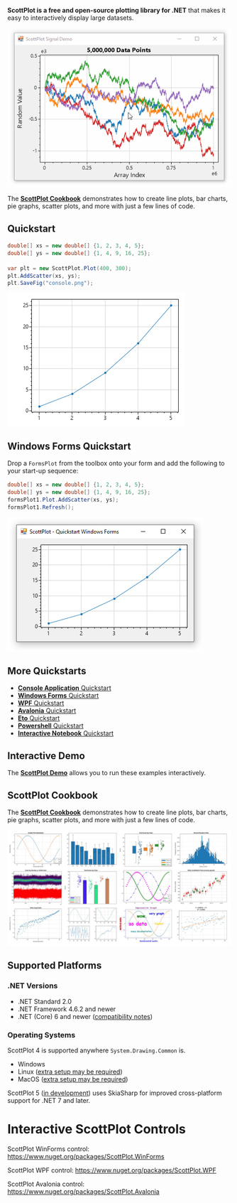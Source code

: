 **ScottPlot is a free and open-source plotting library for .NET** that makes it easy to interactively display large datasets.

[![](https://raw.githubusercontent.com/ScottPlot/ScottPlot/master/dev/graphics/ScottPlot.gif)](https://scottplot.net)

The [**ScottPlot Cookbook**](https://scottplot.net/cookbook/4.1/) demonstrates how to create line plots, bar charts, pie graphs, scatter plots, and more with just a few lines of code.

## Quickstart

```cs
double[] xs = new double[] {1, 2, 3, 4, 5};
double[] ys = new double[] {1, 4, 9, 16, 25};

var plt = new ScottPlot.Plot(400, 300);
plt.AddScatter(xs, ys);
plt.SaveFig("console.png");
```

![](https://raw.githubusercontent.com/ScottPlot/ScottPlot/master/dev/graphics/console-quickstart.png)

## Windows Forms Quickstart

Drop a `FormsPlot` from the toolbox onto your form and add the following to your start-up sequence:

```cs
double[] xs = new double[] {1, 2, 3, 4, 5};
double[] ys = new double[] {1, 4, 9, 16, 25};
formsPlot1.Plot.AddScatter(xs, ys);
formsPlot1.Refresh();
```

![](https://raw.githubusercontent.com/ScottPlot/ScottPlot/master/dev/graphics/winforms-quickstart.png)

## More Quickstarts

* [**Console Application** Quickstart](https://scottplot.net/quickstart/console/)
* [**Windows Forms** Quickstart](https://scottplot.net/quickstart/winforms/)
* [**WPF** Quickstart](https://scottplot.net/quickstart/wpf/)
* [**Avalonia** Quickstart](https://scottplot.net/quickstart/avalonia/)
* [**Eto** Quickstart](https://scottplot.net/quickstart/eto/)
* [**Powershell** Quickstart](https://scottplot.net/quickstart/powershell/)
* [**Interactive Notebook** Quickstart](https://scottplot.net/quickstart/notebook/)

## Interactive Demo

The [**ScottPlot Demo**](https://scottplot.net/demo/) allows you to run these examples interactively.

## ScottPlot Cookbook

The [**ScottPlot Cookbook**](https://scottplot.net/cookbook/4.1/) demonstrates how to create line plots, bar charts, pie graphs, scatter plots, and more with just a few lines of code.

[![](https://raw.githubusercontent.com/ScottPlot/ScottPlot/master/dev/graphics/cookbook.jpg)](https://scottplot.net/cookbook/4.1/)

## Supported Platforms

### .NET Versions

* .NET Standard 2.0
* .NET Framework 4.6.2 and newer
* .NET (Core) 6 and newer ([compatibility notes](https://scottplot.net/faq/dependencies/))

### Operating Systems

ScottPlot 4 is supported anywhere `System.Drawing.Common` is.

* Windows
* Linux ([extra setup may be required](https://scottplot.net/faq/dependencies/))
* MacOS ([extra setup may be required](https://scottplot.net/faq/dependencies/))

ScottPlot 5 ([in development](https://github.com/scottplot/scottplot)) uses SkiaSharp for improved cross-platform support for .NET 7 and later.

# Interactive ScottPlot Controls

ScottPlot WinForms control: https://www.nuget.org/packages/ScottPlot.WinForms

ScottPlot WPF control: https://www.nuget.org/packages/ScottPlot.WPF

ScottPlot Avalonia control: https://www.nuget.org/packages/ScottPlot.Avalonia